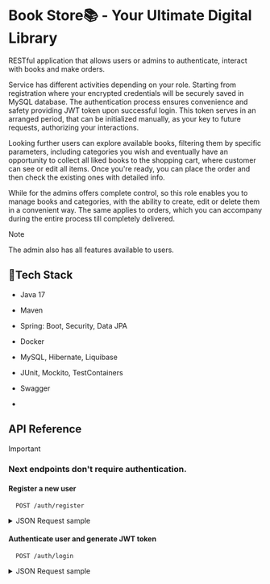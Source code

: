 # Book Store📚 - Your Ultimate Digital Library

RESTful application that allows users or admins to authenticate, interact with books and make orders. 

Service has different activities depending on your role. 
Starting from registration where your encrypted credentials will be securely saved in MySQL database.
The authentication process ensures convenience and safety providing JWT token upon successful login. 
This token serves in an arranged period, that can be initialized manually, as your key to future requests, authorizing your interactions.

Looking further users can explore available books, filtering them by specific parameters, including categories you wish and eventually have an opportunity to collect all liked books to the shopping cart, where customer can see or edit all items. Once you're ready, you can place the order and then check the existing ones with detailed info.

While for the admins offers complete control, so this role enables you to manage books and categories, with the ability to create, edit or delete them in a convenient way. The same applies to orders, which you can accompany during the entire process till completely delivered.
> [!NOTE]
> The admin also has all features available to users.



## 🔮Tech Stack

- Java 17
- Maven
- Spring: Boot, Security, Data JPA
- Docker
- MySQL, Hibernate, Liquibase
- JUnit, Mockito, TestContainers
- Swagger

- 
## API Reference
> [!IMPORTANT]
> ### Next endpoints don't require authentication.
#### Register a new user

```http
  POST /auth/register
```

<details><summary>JSON Request sample</summary>
  
  ```json
{
  "email": "customer@mail.com",
  "password": "secret",
  "repeatPassword": "secret",
  "firstName": "Important",
  "lastName": "Customer",
  "shippingAddress": "Springfield"
}
  ```
</details>

#### Authenticate user and generate JWT token

```http
  POST /auth/login
```

<details><summary>JSON Request sample</summary>
  
  ```json
{
  "email": "admin@mail.com",
  "password": "securePassword123"
}
</details>
```
> [!IMPORTANT]
> ### Next endpoints require authentication!

#### Returns all available(not deleted) books

```http
  GET /books
```

#### Returns a book as per the identifier

```http
  GET /books/{id}
```
| Parameter | Description                       |
| :-------- | :-------------------------------- |
| `id`      | **Required**. Id of book to be searched |



#### Find books by specific parameters

```http
  GET /books/search
```
| Parameter | Description                       |
| :-------- | :-------------------------------- |
| `title`   | Title of the book to be searched. The flexible parameter, returns all similar options.|
| `author`   | Author of the book to be searched. Might be plural.|
| `Isbn`   | International Standard Book Number of the book to be searched. Might be plural.|
| `categories`   | Category id of the book to be searched. Might be plural.|
| `priceFrom`   | Minimal price of the book to be searched.|
| `priceTo`   | Minimal price of the book to be searched.|

> [!IMPORTANT]
> The next endpoints in this chapter can only be accessed with admin role!

#### Create a new book with the provided body

```http
  POST /books
```
<details><summary>JSON Request sample</summary>

  ```json
{
  "title": "Black Raven",
  "author": "Vasyl Shkliar",
  "price": 150,
  "isbn": "9781429964371",
  "description": "string",
  "categoryIds": [
  ],
  "coverImage": "string"
}
```
> [!TIP]
> You can easily just skip unnecessary params.
</details>

#### Update an existing book with the provided id and body

```http
  PUT /books/{id}
```
| Parameter | Description                       |
| :-------- | :-------------------------------- |
| `id`      | **Required**. Id of book to be searched |

<details><summary>JSON Request sample</summary>
  
  ```json
{
  "title": "Black Raven",
  "author": "Vasyl Shkliar",
  "price": 150,
  "isbn": "9781429964371",
  "description": "string",
  "categoryIds": [
    
  ],
  "coverImage": "string"
}
</details>
```
#### Delete an existing book with the provided id.


```http
  DELETE /books/{id}
```
| Parameter | Description                       |
| :-------- | :-------------------------------- |
| `id`      | **Required**. Id of book to be searched |





| Parameter | Type     | Description                       |
| :-------- | :------- | :-------------------------------- |
| `id`      | `string` | **Required**. Id of item to fetch |



